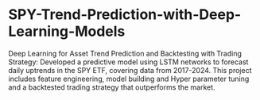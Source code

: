 # SPY-Trend-Prediction-with-Deep-Learning-Models
Deep Learning for Asset Trend Prediction and Backtesting with Trading Strategy: Developed a predictive model using LSTM networks to forecast daily uptrends in the SPY ETF, covering data from 2017-2024. This project includes feature engineering, model building and Hyper parameter tuning and a backtested trading strategy that outperforms the market. 
